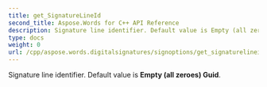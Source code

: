 ```yaml
---
title: get_SignatureLineId
second_title: Aspose.Words for C++ API Reference
description: Signature line identifier. Default value is Empty (all zeroes) Guid. 
type: docs
weight: 0
url: /cpp/aspose.words.digitalsignatures/signoptions/get_signaturelineid/
---
```


Signature line identifier. Default value is **Empty (all zeroes) Guid**. 

